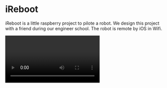 # iReboot
iReboot is a little raspberry project to pilote a robot. We design this project with a friend during our engineer school. The robot is remote by iOS in Wifi.

<video src=“img/video.mov” controls> 
   Your browser does not implement html5 video. 
</ video>

##Architecture
The project is very simple : the nodeJS server is running on a Raspberry-pi. Motors are remoted using the gpio of the rasp.

Then a iOS app talk with the nodeJS server to drive the robot.

##Electronic
![Electronic Scheme](img/electronics.png)

Here is the scheme for both side. We have 4 motors each one for one wheel. Their speed is the same side by side. The robot can change direction like a Tank.

On the scheme IN1(4), IN2(5) aim to code the rotation : backward or forward. The IN3 (which is different for both side) aim to control the speed rotation. Each IN is plug to a gpio on the raspberry plus the ground pin.

Actually, the scheme is more simple. We don't have a bridge to pilote motors foreward and backward. We only have a PWM to set the motor speed.

##System
###Pins
TODO
###Configure the Pi with Wifi
cf source
###Crontab
We have to create a crontab to run the server and everything. Since we have a problem to start the server (the PWM doesn't work before having set the pin in "OUT" mode), i decided to run a little script to move the robot a little bit. It also permit to know when the robot is ready.

Also don't forget to create a folder "log" at yout home path.

```
@reboot sudo service isc-dhcp-server start 
@reboot sudo sh /home/pi/initGpio.sh > /home/pi/log/log
@reboot sudo node /home/pi/nodeJS/server.js >/home/pi/log/node_log

```

##NodeJS
In the NodeJS part there are two parts : 

###The server part

Here we get the data and the actions from the iOS app and tell it to the motors part. We can also stop the raspberry and start a camera session. We use Socket.io and websocket to communicate between the server and the iOS app.

###The motors part
This part aim to remote the motors from the data of the server class. It also init the motors.

##iOS part
TODO